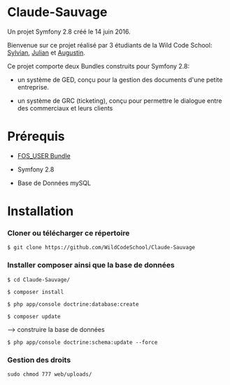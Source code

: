 Claude-Sauvage
==============

Un projet Symfony 2.8 créé le 14 juin 2016.

Bienvenue sur ce projet réalisé par 3 étudiants de la Wild Code School: [Sylvian](https://github.com/PIARDSylvian), [Julian](https://github.com/Julianxiaoyu) et [Augustin](https://github.com/Gugusteh/).

Ce projet comporte deux Bundles construits pour Symfony 2.8:

- un système de GED, conçu pour la gestion des documents d'une petite entreprise.

- un système de GRC (ticketing), conçu pour permettre le dialogue entre des commerciaux et leurs clients


# Prérequis

-  [FOS_USER Bundle](https://github.com/FriendsOfSymfony/FOSUserBundle)

-  Symfony 2.8

-  Base de Données mySQL


# Installation



### Cloner ou télécharger ce répertoire


```
$ git clone https://github.com/WildCodeSchool/Claude-Sauvage
```


### Installer composer ainsi que la base de données


```
$ cd Claude-Sauvage/

$ composer install

$ php app/console doctrine:database:create

$ composer update
```

--> construire la base de données

```
$ php app/console doctrine:schema:update --force
```

### Gestion des droits


```
sudo chmod 777 web/uploads/
```
